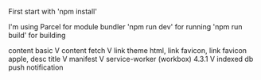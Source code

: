 First start with 
    'npm install'

I'm using Parcel for module bundler 
    'npm run dev' for running 
    'npm run build' for building   

content basic V
content fetch V
link theme html, link favicon, link favicon apple, desc title V
manifest V
service-worker (workbox) 4.3.1 V
indexed db
push notification

